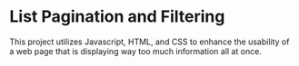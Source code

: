 # List Pagination and Filtering

This project utilizes Javascript, HTML, and CSS to enhance the usability of a web page that is displaying way too much information all at once.
